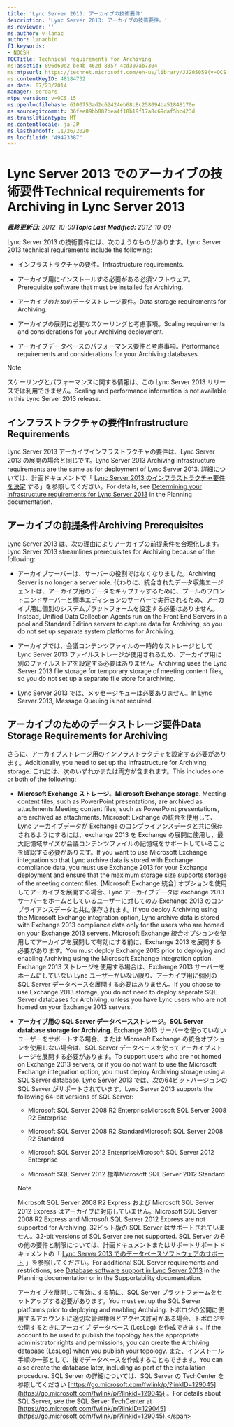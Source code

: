 ```yaml
---
title: 'Lync Server 2013: アーカイブの技術要件'
description: 'Lync Server 2013: アーカイブの技術要件。'
ms.reviewer: ''
ms.author: v-lanac
author: lanachin
f1.keywords:
- NOCSH
TOCTitle: Technical requirements for Archiving
ms:assetid: 896d60e2-be4b-462d-8357-4cd307ab7304
ms:mtpsurl: https://technet.microsoft.com/en-us/library/JJ205059(v=OCS.15)
ms:contentKeyID: 48184732
ms.date: 07/23/2014
manager: serdars
mtps_version: v=OCS.15
ms.openlocfilehash: 6100753ad2c62424eb68c8c258094ba51848170e
ms.sourcegitcommit: 36fee89bb887bea4f18b19f17a8c69daf5bc423d
ms.translationtype: MT
ms.contentlocale: ja-JP
ms.lasthandoff: 11/26/2020
ms.locfileid: "49423387"
---
```

# <a name="technical-requirements-for-archiving-in-lync-server-2013"></a><span data-ttu-id="096fb-103">Lync Server 2013 でのアーカイブの技術要件</span><span class="sxs-lookup"><span data-stu-id="096fb-103">Technical requirements for Archiving in Lync Server 2013</span></span>

<div data-xmlns="http://www.w3.org/1999/xhtml">

<div class="topic" data-xmlns="http://www.w3.org/1999/xhtml" data-msxsl="urn:schemas-microsoft-com:xslt" data-cs="https://msdn.microsoft.com/">

<div data-asp="https://msdn2.microsoft.com/asp">



</div>

<div id="mainSection">

<div id="mainBody"><span data-ttu-id="096fb-104">

<span> </span></span><span class="sxs-lookup"><span data-stu-id="096fb-104">

<span> </span></span></span>

<span data-ttu-id="096fb-105">_**最終更新日:** 2012-10-09_</span><span class="sxs-lookup"><span data-stu-id="096fb-105">_**Topic Last Modified:** 2012-10-09_</span></span>

<span data-ttu-id="096fb-106">Lync Server 2013 の技術要件には、次のようなものがあります。</span><span class="sxs-lookup"><span data-stu-id="096fb-106">Lync Server 2013 technical requirements include the following:</span></span>

  - <span data-ttu-id="096fb-107">インフラストラクチャの要件。</span><span class="sxs-lookup"><span data-stu-id="096fb-107">Infrastructure requirements.</span></span>

  - <span data-ttu-id="096fb-108">アーカイブ用にインストールする必要がある必須ソフトウェア。</span><span class="sxs-lookup"><span data-stu-id="096fb-108">Prerequisite software that must be installed for Archiving.</span></span>

  - <span data-ttu-id="096fb-109">アーカイブのためのデータストレージ要件。</span><span class="sxs-lookup"><span data-stu-id="096fb-109">Data storage requirements for Archiving.</span></span>

  - <span data-ttu-id="096fb-110">アーカイブの展開に必要なスケーリングと考慮事項。</span><span class="sxs-lookup"><span data-stu-id="096fb-110">Scaling requirements and considerations for your Archiving deployment.</span></span>

  - <span data-ttu-id="096fb-111">アーカイブデータベースのパフォーマンス要件と考慮事項。</span><span class="sxs-lookup"><span data-stu-id="096fb-111">Performance requirements and considerations for your Archiving databases.</span></span>

<div>


> [!NOTE]  
> <span data-ttu-id="096fb-112">スケーリングとパフォーマンスに関する情報は、この Lync Server 2013 リリースでは利用できません。</span><span class="sxs-lookup"><span data-stu-id="096fb-112">Scaling and performance information is not available in this Lync Server 2013 release.</span></span>



</div>

<div>

## <a name="infrastructure-requirements"></a><span data-ttu-id="096fb-113">インフラストラクチャの要件</span><span class="sxs-lookup"><span data-stu-id="096fb-113">Infrastructure Requirements</span></span>

<span data-ttu-id="096fb-114">Lync Server 2013 アーカイブインフラストラクチャの要件は、Lync Server 2013 の展開の場合と同じです。</span><span class="sxs-lookup"><span data-stu-id="096fb-114">Lync Server 2013 Archiving infrastructure requirements are the same as for deployment of Lync Server 2013.</span></span> <span data-ttu-id="096fb-115">詳細については、計画ドキュメントで「 [Lync Server 2013 のインフラストラクチャ要件を決定](lync-server-2013-determining-your-infrastructure-requirements.md) する」を参照してください。</span><span class="sxs-lookup"><span data-stu-id="096fb-115">For details, see [Determining your infrastructure requirements for Lync Server 2013](lync-server-2013-determining-your-infrastructure-requirements.md) in the Planning documentation.</span></span>

</div>

<div>

## <a name="archiving-prerequisites"></a><span data-ttu-id="096fb-116">アーカイブの前提条件</span><span class="sxs-lookup"><span data-stu-id="096fb-116">Archiving Prerequisites</span></span>

<span data-ttu-id="096fb-117">Lync Server 2013 は、次の理由によりアーカイブの前提条件を合理化します。</span><span class="sxs-lookup"><span data-stu-id="096fb-117">Lync Server 2013 streamlines prerequisites for Archiving because of the following:</span></span>

  - <span data-ttu-id="096fb-118">アーカイブサーバーは、サーバーの役割ではなくなりました。</span><span class="sxs-lookup"><span data-stu-id="096fb-118">Archiving Server is no longer a server role.</span></span> <span data-ttu-id="096fb-119">代わりに、統合されたデータ収集エージェントは、アーカイブ用のデータをキャプチャするために、プールのフロントエンドサーバーと標準エディションのサーバーで実行されるため、アーカイブ用に個別のシステムプラットフォームを設定する必要はありません。</span><span class="sxs-lookup"><span data-stu-id="096fb-119">Instead, Unified Data Collection Agents run on the Front End Servers in a pool and Standard Edition servers to capture data for Archiving, so you do not set up separate system platforms for Archiving.</span></span>

  - <span data-ttu-id="096fb-120">アーカイブでは、会議コンテンツファイルの一時的なストレージとして Lync Server 2013 ファイルストレージが使用されるため、アーカイブ用に別のファイルストアを設定する必要はありません。</span><span class="sxs-lookup"><span data-stu-id="096fb-120">Archiving uses the Lync Server 2013 file storage for temporary storage of meeting content files, so you do not set up a separate file store for archiving.</span></span>

  - <span data-ttu-id="096fb-121">Lync Server 2013 では、メッセージキューは必要ありません。</span><span class="sxs-lookup"><span data-stu-id="096fb-121">In Lync Server 2013, Message Queuing is not required.</span></span>

</div>

<div>

## <a name="data-storage-requirements-for-archiving"></a><span data-ttu-id="096fb-122">アーカイブのためのデータストレージ要件</span><span class="sxs-lookup"><span data-stu-id="096fb-122">Data Storage Requirements for Archiving</span></span>

<span data-ttu-id="096fb-123">さらに、アーカイブストレージ用のインフラストラクチャを設定する必要があります。</span><span class="sxs-lookup"><span data-stu-id="096fb-123">Additionally, you need to set up the infrastructure for Archiving storage.</span></span> <span data-ttu-id="096fb-124">これには、次のいずれかまたは両方が含まれます。</span><span class="sxs-lookup"><span data-stu-id="096fb-124">This includes one or both of the following:</span></span>

  - <span data-ttu-id="096fb-125">**Microsoft Exchange ストレージ**。</span><span class="sxs-lookup"><span data-stu-id="096fb-125">**Microsoft Exchange storage**.</span></span> <span data-ttu-id="096fb-126">Meeting content files, such as PowerPoint presentations, are archived as attachments.</span><span class="sxs-lookup"><span data-stu-id="096fb-126">Meeting content files, such as PowerPoint presentations, are archived as attachments.</span></span> <span data-ttu-id="096fb-127">Microsoft Exchange の統合を使用して、Lync アーカイブデータが Exchange のコンプライアンスデータと共に保存されるようにするには、exchange 2013 を Exchange の展開に使用し、最大記憶域サイズが会議コンテンツファイルの記憶域をサポートしていることを確認する必要があります。</span><span class="sxs-lookup"><span data-stu-id="096fb-127">If you want to use Microsoft Exchange integration so that Lync archive data is stored with Exchange compliance data, you must use Exchange 2013 for your Exchange deployment and ensure that the maximum storage size supports storage of the meeting content files.</span></span> <span data-ttu-id="096fb-128">[Microsoft Exchange 統合] オプションを使用してアーカイブを展開する場合、Lync アーカイブデータは exchange 2013 サーバーをホームとしているユーザーに対してのみ Exchange 2013 のコンプライアンスデータと共に保存されます。</span><span class="sxs-lookup"><span data-stu-id="096fb-128">If you deploy Archiving using the Microsoft Exchange integration option, Lync archive data is stored with Exchange 2013 compliance data only for the users who are homed on your Exchange 2013 servers.</span></span> <span data-ttu-id="096fb-129">Microsoft Exchange 統合オプションを使用してアーカイブを展開して有効にする前に、Exchange 2013 を展開する必要があります。</span><span class="sxs-lookup"><span data-stu-id="096fb-129">You must deploy Exchange 2013 prior to deploying and enabling Archiving using the Microsoft Exchange integration option.</span></span> <span data-ttu-id="096fb-130">Exchange 2013 ストレージを使用する場合は、Exchange 2013 サーバーをホームにしていない Lync ユーザーがいない限り、アーカイブ用に個別の SQL Server データベースを展開する必要はありません。</span><span class="sxs-lookup"><span data-stu-id="096fb-130">If you choose to use Exchange 2013 storage, you do not need to deploy separate SQL Server databases for Archiving, unless you have Lync users who are not homed on your Exchange 2013 servers.</span></span>

  - <span data-ttu-id="096fb-131">**アーカイブ用の SQL Server データベースストレージ**。</span><span class="sxs-lookup"><span data-stu-id="096fb-131">**SQL Server database storage for Archiving**.</span></span> <span data-ttu-id="096fb-132">Exchange 2013 サーバーを使っていないユーザーをサポートする場合、または Microsoft Exchange の統合オプションを使用しない場合は、SQL Server データベースを使ってアーカイブストレージを展開する必要があります。</span><span class="sxs-lookup"><span data-stu-id="096fb-132">To support users who are not homed on Exchange 2013 servers, or if you do not want to use the Microsoft Exchange integration option, you must deploy Archiving storage using a SQL Server database.</span></span> <span data-ttu-id="096fb-133">Lync Server 2013 では、次の64ビットバージョンの SQL Server がサポートされています。</span><span class="sxs-lookup"><span data-stu-id="096fb-133">Lync Server 2013 supports the following 64-bit versions of SQL Server:</span></span>
    
      - <span data-ttu-id="096fb-134">Microsoft SQL Server 2008 R2 Enterprise</span><span class="sxs-lookup"><span data-stu-id="096fb-134">Microsoft SQL Server 2008 R2 Enterprise</span></span>
    
      - <span data-ttu-id="096fb-135">Microsoft SQL Server 2008 R2 Standard</span><span class="sxs-lookup"><span data-stu-id="096fb-135">Microsoft SQL Server 2008 R2 Standard</span></span>
    
      - <span data-ttu-id="096fb-136">Microsoft SQL Server 2012 Enterprise</span><span class="sxs-lookup"><span data-stu-id="096fb-136">Microsoft SQL Server 2012 Enterprise</span></span>
    
      - <span data-ttu-id="096fb-137">Microsoft SQL Server 2012 標準</span><span class="sxs-lookup"><span data-stu-id="096fb-137">Microsoft SQL Server 2012 Standard</span></span>
    
    <div>
    

    > [!NOTE]  
    > <span data-ttu-id="096fb-138">Microsoft SQL Server 2008 R2 Express および Microsoft SQL Server 2012 Express はアーカイブに対応していません。</span><span class="sxs-lookup"><span data-stu-id="096fb-138">Microsoft SQL Server 2008 R2 Express and Microsoft SQL Server 2012 Express are not supported for Archiving.</span></span> <span data-ttu-id="096fb-139">32ビット版の SQL Server はサポートされていません。</span><span class="sxs-lookup"><span data-stu-id="096fb-139">32-bit versions of SQL Server are not supported.</span></span> <span data-ttu-id="096fb-140">SQL Server のその他の要件と制限については、計画ドキュメントまたはサポートサポートドキュメントの「 <A href="lync-server-2013-database-software-support.md">Lync Server 2013 でのデータベースソフトウェアのサポート</A> 」を参照してください。</span><span class="sxs-lookup"><span data-stu-id="096fb-140">For additional SQL Server requirements and restrictions, see <A href="lync-server-2013-database-software-support.md">Database software support in Lync Server 2013</A> in the Planning documentation or in the Supportability documentation.</span></span>

    
    </div>
    
    <span data-ttu-id="096fb-141">アーカイブを展開して有効にする前に、SQL Server プラットフォームをセットアップする必要があります。</span><span class="sxs-lookup"><span data-stu-id="096fb-141">You must set up the SQL Server platforms prior to deploying and enabling Archiving.</span></span> <span data-ttu-id="096fb-142">トポロジの公開に使用するアカウントに適切な管理権限とアクセス許可がある場合、トポロジを公開するときにアーカイブ データベース (LcsLog) を作成できます。</span><span class="sxs-lookup"><span data-stu-id="096fb-142">If the account to be used to publish the topology has the appropriate administrator rights and permissions, you can create the Archiving database (LcsLog) when you publish your topology.</span></span> <span data-ttu-id="096fb-143">また、インストール手順の一部として、後でデータベースを作成することもできます。</span><span class="sxs-lookup"><span data-stu-id="096fb-143">You can also create the database later, including as part of the installation procedure.</span></span> <span data-ttu-id="096fb-144">SQL Server の詳細については、SQL Server の TechCenter を参照してください [https://go.microsoft.com/fwlink/p/?linkID=129045](https://go.microsoft.com/fwlink/p/?linkid=129045) 。</span><span class="sxs-lookup"><span data-stu-id="096fb-144">For details about SQL Server, see the SQL Server TechCenter at [https://go.microsoft.com/fwlink/p/?linkID=129045](https://go.microsoft.com/fwlink/p/?linkid=129045).</span></span>

<span data-ttu-id="096fb-145"></div>

</div>

<span> </span>

</div>

</div>

</span><span class="sxs-lookup"><span data-stu-id="096fb-145"></div>

</div>

<span> </span>

</div>

</div>

</span></span></div>

